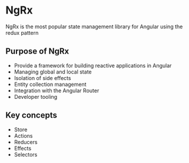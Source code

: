 # NgRx
NgRx is the most popular state management library for Angular using the redux pattern

## Purpose of NgRx
- Provide a framework for building reactive applications in Angular
- Managing global and local state
- Isolation of side effects
- Entity collection management
- Integration with the Angular Router
- Developer tooling



## Key concepts
- Store
- Actions
- Reducers
- Effects
- Selectors
